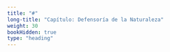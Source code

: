 ```yaml
---
title: "#"
long-title: "Capítulo: Defensoría de la Naturaleza"
weight: 30
bookHidden: true
type: "heading"
---
```


